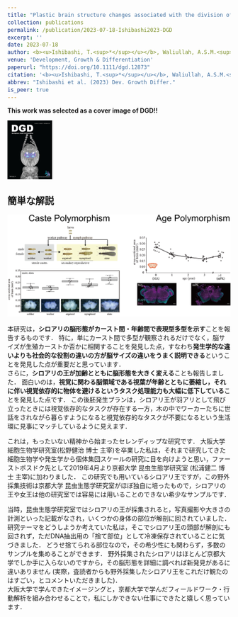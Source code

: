 ```yaml
---
title: "Plastic brain structure changes associated with the division of labor and aging in termites"
collection: publications
permalink: /publication/2023-07-18-Ishibashi2023-DGD
excerpt: ''
date: 2023-07-18
author: <b><u>Ishibashi, T.<sup>*</sup></u></b>, Waliullah, A.S.M.<sup>*</sup>, Aramaki, S., Kamiya, M., Kahyo, T., Nakamura, K., Tasaki, E., Takata, M., Setou, M., Matsuura, K.<sup>†</sup> 
venue: 'Development, Growth & Differentiation'
paperurl: "https://doi.org/10.1111/dgd.12873"
citation: '<b><u>Ishibashi, T.<sup>*</sup></u></b>, Waliullah, A.S.M.<sup>*</sup>, Aramaki, S., Kamiya, M., Kahyo, T., Nakamura, K., Tasaki, E., Takata, M., Setou, M., Matsuura, K.<sup>†</sup> (2023) "Plastic brain structure changes associated with the division of labor and aging in termites" <i>Development, Growth & Differentiation</i>.'
abbrev: "Ishibashi et al. (2023) Dev. Growth Differ."
is_peer: true
---
```


<b>This work was selected as a cover image of DGD!!</b>

<img src="https://raw.githubusercontent.com/ishibaki/ishibaki.github.io/master/images/20230921_DGD_vol65_7.jpg" alt="Cover Image of DGD (volume 65, issue 7)" width=20%>

## 簡単な解説

![](../images/Ishibashi2023_Fig.webp)

本研究は，**シロアリの脳形態がカースト間・年齢間で表現型多型を示す**ことを報告するものです．
特に，単にカースト間で多型が観察されるだけでなく，脳サイズが生殖カーストか否かに相関することを発見した点，すなわち**発生学的な違いよりも社会的な役割の違いの方が脳サイズの違いをうまく説明できる**ということを発見した点が重要だと思っています．  
さらに，**シロアリの王が加齢とともに脳形態を大きく変える**ことも報告しました．
面白いのは，**視覚に関わる脳領域である視葉が年齢とともに萎縮し，それに伴い視覚依存的に物体を避けるというタスク処理能力も大幅に低下している**ことを発見した点です．
この後胚発生プランは，シロアリ王が羽アリとして飛び立ったときには視覚依存的なタスクが存在する一方，木の中でワーカーたちに世話をされながら暮らすようになると視覚依存的なタスクが不要になるという生活環に見事にマッチしているように見えます．

これは，もったいない精神から始まったセレンディップな研究です．
大阪大学 細胞生物学研究室(松野健治 博士 主宰)を卒業した私は，それまで研究してきた細胞生物学や発生学から個体集団スケールの研究に目を向けようと思い，ファーストポスドク先として2019年4月より京都大学 昆虫生態学研究室 (松浦健二 博士 主宰)に加わりました．
この研究でも用いているシロアリ王ですが，この野外採集技術は京都大学 昆虫生態学研究室がほぼ独自に培ったもので，シロアリの王や女王は他の研究室では容易には用いることのできない希少なサンプルです．

当時，昆虫生態学研究室ではシロアリの王が採集されると，写真撮影や大きさの計測といった記載がなされ，いくつかの身体の部位が解剖に回されていました．
研究テーマをどうしようか考えていた私は，そこでシロアリ王の頭部が解剖にも回されず，ただDNA抽出用の「捨て部位」として冷凍保存されていることに気づきました．
どうせ捨てられる部位なので，その希少性にも関わらず，多数のサンプルを集めることができます．
野外採集されたシロアリはほとんど京都大学でしか手に入らないのですから，その脳形態を詳細に調べれば新発見があるに違いありません
(実際，査読者からも野外採集したシロアリ王をこれだけ観たのはすごい，とコメントいただきました)．  
大阪大学で学んできたイメージングと，京都大学で学んだフィールドワーク・行動解析を組み合わせることで，私にしかできない仕事にできたと嬉しく思っています．

<!--
以下はこぼれ話から更にこぼれた話である．

この論文は，机をバンバン叩いたり大声で罵倒・侮辱されたりという，責任著者による恫喝的・暴力的で不適切な対応のもと執筆された．
この恨みは骨髄まで至っている．
論文として特筆すべきは，当該行為を行った責任著者が「お前(筆者)には論文を書く能力が無いから俺が書く」とまで言ってイントロダクションを執筆したにも関わらず，査読者が当該イントロダクションを「無意味である」として一蹴したことである．
結局のところアカデミックで論理的な文章を書く能力が無いのは当該責任著者なのではないかと思われる．
逆に，私が執筆したディスカッションは，「こんなんでは全然ダメ」などと理由も述べずに否定され続けたにも関わらず，気付けばそのまま投稿され，査読者からも特に問題なく受容された．

以上の論文執筆でのやり取りも含んだ，それ以外の研究生活での様々な問題により，私は昆虫生態学研究室を去ることにした．
特に，シロアリの遺伝子組換えという難題の進捗が思うように出ないとき，大声で罵倒されながら「そんなんもできないなら(ラボを)去れ」と必要以上の恫喝行為に及ばれたことが決定的となった．
この件について，「あれは言い過ぎであったし，それ以外にも机を叩いたり大声で罵倒するのをやめてほしい」と直接伝えたが，とくに謝罪もなく有耶無耶にされ，
あまつさえ翌週のラボミーティングで「この間，ポスドクから『指導を甘くしてください』と言われた」などと虚言による言い訳(にもなっていないが)を為された始末である．

上記の解説で，最後に「私にしかできない仕事にできたと嬉しく思っています」と書いたが，元の文章では「誇らしく思っています」と書いていた．
途中で，全く誇らしく思っていないことに気づいたので書き換えた．
恫喝と侮辱で自分の自尊心を高めるような恥ずべき人間との共著論文は，不名誉な論文でもあるためだ．
おそらく，この論文については彼の中で記憶が捏造され，「無能なポスドクの論文を書いてあげた俺」という舞台装置として研究室で語られるのだろう．
彼の研究室を去るとき，彼に関わる人間関係はすべて損切りする覚悟を決めた．
悔しい部分もあるが，この論文も含めた彼の人間性の評価は，私の周囲の人々に任せたいと思う．

もしこの記載を見つけた人がいるならば，ゆめゆめ当該人物と関わるなかれと忠告したい．
ただし，当該人物を除き，昆虫生態学研究室で関わった人々は能力的にも人格的にも優れていたことは書き添えておく．
-->
